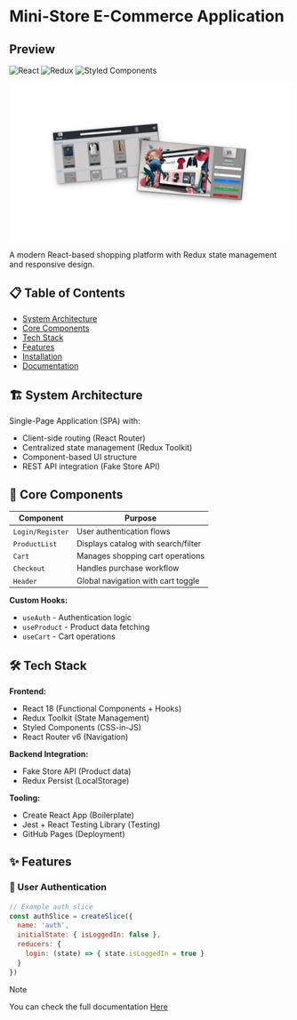 # Mini-Store E-Commerce Application
## Preview

![React](https://img.shields.io/badge/React-18-blue)
![Redux](https://img.shields.io/badge/Redux-Toolkit-purple)
![Styled Components](https://img.shields.io/badge/Styled_Components-v5-green)

<img src="mini-store/src/assets/img/preview-ea-third-proyect.webp" alt="general preview">
  
A modern React-based shopping platform with Redux state management and responsive design.

## 📋 Table of Contents
- [System Architecture](#-system-architecture)
- [Core Components](#-core-components)
- [Tech Stack](#-tech-stack)
- [Features](#-features)
- [Installation](#-installation)
- [Documentation](#-documentation)

## 🏗 System Architecture
Single-Page Application (SPA) with:
- Client-side routing (React Router)
- Centralized state management (Redux Toolkit)
- Component-based UI structure
- REST API integration (Fake Store API)

## 🧩 Core Components
| Component | Purpose |
|-----------|---------|
| `Login/Register` | User authentication flows |
| `ProductList` | Displays catalog with search/filter |
| `Cart` | Manages shopping cart operations |
| `Checkout` | Handles purchase workflow |
| `Header` | Global navigation with cart toggle |

**Custom Hooks:**
- `useAuth` - Authentication logic
- `useProduct` - Product data fetching
- `useCart` - Cart operations

## 🛠 Tech Stack

**Frontend:**
- React 18 (Functional Components + Hooks)
- Redux Toolkit (State Management)
- Styled Components (CSS-in-JS)
- React Router v6 (Navigation)

**Backend Integration:**
- Fake Store API (Product data)
- Redux Persist (LocalStorage)

**Tooling:**
- Create React App (Boilerplate)
- Jest + React Testing Library (Testing)
- GitHub Pages (Deployment)

## ✨ Features

### 🔐 User Authentication
```jsx
// Example auth slice
const authSlice = createSlice({
  name: 'auth',
  initialState: { isLoggedIn: false },
  reducers: {
    login: (state) => { state.isLoggedIn = true }
  }
})
```

>[!Note]
>You can check the full documentation [Here](https://deepwiki.com/YisusDU/ebac-ea-third-proyect/1-overview)
